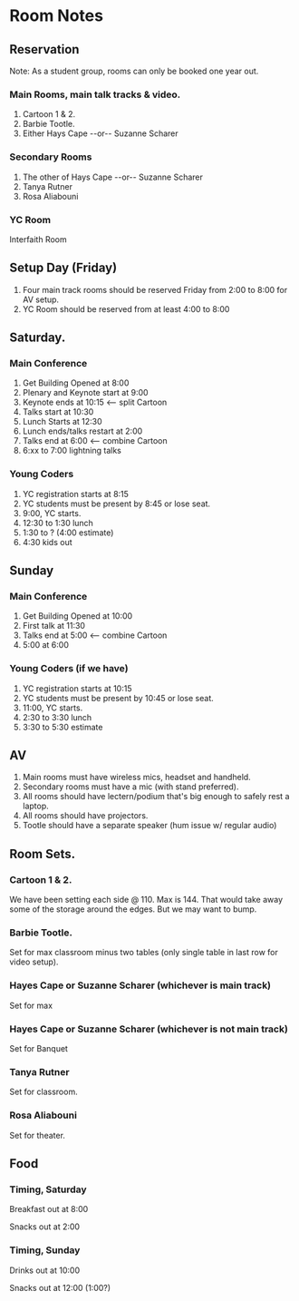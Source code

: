# Room Notes

## Reservation

Note: As a student group, rooms can only be booked one year out. 

### Main Rooms, main talk tracks & video.

1. Cartoon 1 & 2.
2. Barbie Tootle.
3. Either Hays Cape --or-- Suzanne Scharer

### Secondary Rooms

1. The other of Hays Cape --or-- Suzanne Scharer
2. Tanya Rutner
3. Rosa Aliabouni

### YC Room

Interfaith Room

## Setup Day (Friday)

1. Four main track rooms should be reserved Friday from 2:00 to 8:00 for AV setup.
2. YC Room should be reserved from at least 4:00 to 8:00

## Saturday.

### Main Conference

1. Get Building Opened at 8:00 
2. Plenary and Keynote start at 9:00
3. Keynote ends at 10:15 <-- split Cartoon
4. Talks start at 10:30
5. Lunch Starts at 12:30
6. Lunch ends/talks restart at 2:00
7. Talks end at 6:00 <-- combine Cartoon
8. 6:xx to 7:00 lightning talks

### Young Coders

1. YC registration starts at 8:15
2. YC students must be present by 8:45 or lose seat.
3. 9:00, YC starts.
4. 12:30 to 1:30 lunch
5. 1:30 to ? (4:00 estimate)
6. 4:30 kids out

## Sunday

### Main Conference

1. Get Building Opened at 10:00 
2. First talk at 11:30
3. Talks end at 5:00 <-- combine Cartoon
4. 5:00 at 6:00

### Young Coders (if we have)

1. YC registration starts at 10:15
2. YC students must be present by 10:45 or lose seat.
3. 11:00, YC starts.
4. 2:30 to 3:30 lunch
5. 3:30 to  5:30 estimate

## AV

1. Main rooms must have wireless mics, headset and handheld.
2. Secondary rooms must have a mic (with stand preferred).
3. All rooms should have lectern/podium that's big enough to safely rest a laptop.
4. All rooms should have projectors.
5. Tootle should have a separate speaker (hum issue w/ regular audio)

## Room Sets.

### Cartoon 1 & 2. 

We have been setting each side @ 110. Max is 144. That would take away some of the storage around the edges. But we may want to bump.

### Barbie Tootle.

Set for max classroom minus two tables (only single table in last row for video setup).

### Hayes Cape or Suzanne Scharer (whichever is main track)

Set for max 

### Hayes Cape or Suzanne Scharer (whichever is not main track)

Set for Banquet

### Tanya Rutner

Set for classroom.

### Rosa Aliabouni 

Set for theater.

## Food

### Timing, Saturday

Breakfast out at 8:00

Snacks out at 2:00

### Timing, Sunday

Drinks out at 10:00

Snacks out at 12:00 (1:00?)

